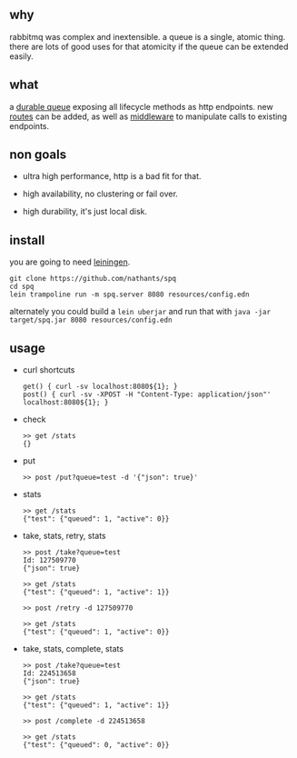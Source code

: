 ## why

rabbitmq was complex and inextensible. a queue is a single, atomic thing. there are lots of good uses for that atomicity if the queue can be extended easily.

## what

a [durable queue](http://github.com/factual/durable-queue) exposing all lifecycle methods as http endpoints. new [routes](https://github.com/nathants/spq/blob/142c8cafaa35a088c4e9e1958131f7c8533358f6/test/spq/server_test.clj#L413) can be added, as well as [middleware](https://github.com/nathants/spq/blob/142c8cafaa35a088c4e9e1958131f7c8533358f6/test/spq/server_test.clj#L423) to manipulate calls to existing endpoints.

## non goals

- ultra high performance, http is a bad fit for that.

- high availability, no clustering or fail over.

- high durability, it's just local disk.

## install

you are going to need [leiningen](https://leiningen.org/#install).

```
git clone https://github.com/nathants/spq
cd spq
lein trampoline run -m spq.server 8080 resources/config.edn
```

alternately you could build a `lein uberjar` and run that with `java -jar target/spq.jar 8080 resources/config.edn`

## usage

- curl shortcuts
   ```
   get() { curl -sv localhost:8080${1}; }
   post() { curl -sv -XPOST -H "Content-Type: application/json"' localhost:8080${1}; }
   ```

- check
   ```
   >> get /stats
   {}
   ```

- put

   ```
   >> post /put?queue=test -d '{"json": true}'
   ```

- stats
   ```
   >> get /stats
   {"test": {"queued": 1, "active": 0}}
   ```

- take, stats, retry, stats

   ```
   >> post /take?queue=test
   Id: 127509770
   {"json": true}

   >> get /stats
   {"test": {"queued": 1, "active": 1}}

   >> post /retry -d 127509770

   >> get /stats
   {"test": {"queued": 1, "active": 0}}
   ```

- take, stats, complete, stats

   ```
   >> post /take?queue=test
   Id: 224513658
   {"json": true}

   >> get /stats
   {"test": {"queued": 1, "active": 1}}

   >> post /complete -d 224513658

   >> get /stats
   {"test": {"queued": 0, "active": 0}}
   ```
